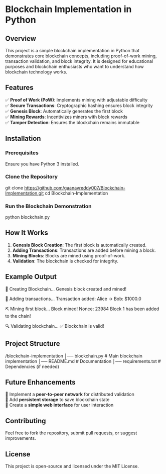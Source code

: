 # **Blockchain Implementation in Python**  

## **Overview**  
This project is a simple blockchain implementation in Python that demonstrates core blockchain concepts, including proof-of-work mining, transaction validation, and block integrity. It is designed for educational purposes and blockchain enthusiasts who want to understand how blockchain technology works.  

## **Features**  
✅ **Proof of Work (PoW)**: Implements mining with adjustable difficulty  
✅ **Secure Transactions**: Cryptographic hashing ensures block integrity  
✅ **Genesis Block**: Automatically generates the first block  
✅ **Mining Rewards**: Incentivizes miners with block rewards  
✅ **Tamper Detection**: Ensures the blockchain remains immutable  

## **Installation**  
### **Prerequisites**  
Ensure you have Python 3 installed.  

### **Clone the Repository**  
git clone https://github.com/gaanavreddy007/Blockchain-Implementation.git
cd Blockchain-Implementation

### **Run the Blockchain Demonstration**  
python blockchain.py

## **How It Works**  
1. **Genesis Block Creation**: The first block is automatically created.  
2. **Adding Transactions**: Transactions are added before mining a block.  
3. **Mining Blocks**: Blocks are mined using proof-of-work.  
4. **Validation**: The blockchain is checked for integrity.  

## **Example Output**  
🔗 Creating Blockchain...
Genesis block created and mined!

📝 Adding transactions...
Transaction added: Alice -> Bob: $1000.0

⛏️ Mining first block...
Block mined! Nonce: 23984
Block 1 has been added to the chain!

🔍 Validating blockchain...
✅ Blockchain is valid!

## **Project Structure**  
/blockchain-implementation
│── blockchain.py   # Main blockchain implementation
│── README.md       # Documentation
│── requirements.txt # Dependencies (if needed)

## **Future Enhancements**  
🚀 Implement a **peer-to-peer network** for distributed validation  
🚀 Add **persistent storage** to save blockchain state  
🚀 Create a **simple web interface** for user interaction  

## **Contributing**  
Feel free to fork the repository, submit pull requests, or suggest improvements.  

## **License**  
This project is open-source and licensed under the MIT License.  

